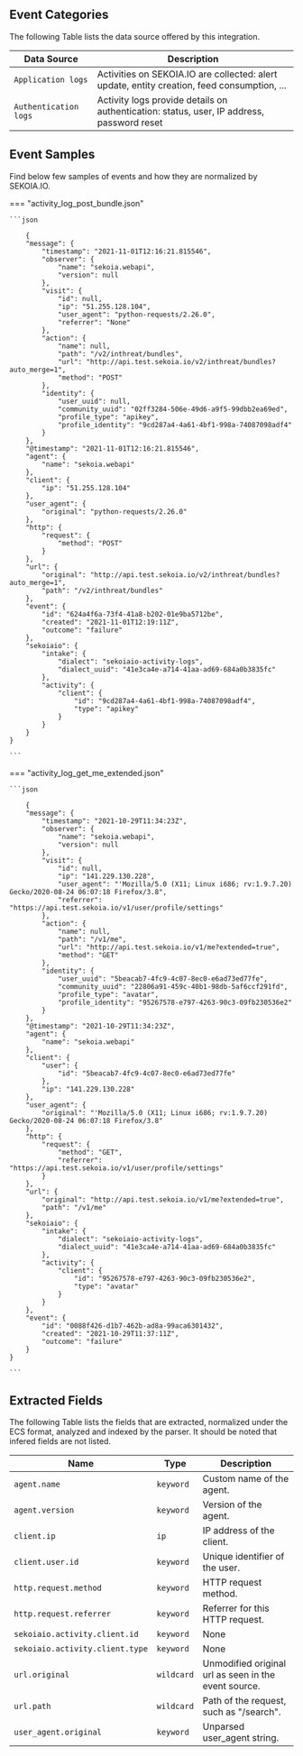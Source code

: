 
## Event Categories


The following Table lists the data source offered by this integration.

| Data Source | Description                          |
| ----------- | ------------------------------------ |
| `Application logs` | Activities on SEKOIA.IO are collected: alert update, entity creation, feed consumption, ... |
| `Authentication logs` | Activity logs provide details on authentication: status, user, IP address, password reset |








## Event Samples

Find below few samples of events and how they are normalized by SEKOIA.IO.


=== "activity_log_post_bundle.json"

    ```json
	
    	{
        "message": {
            "timestamp": "2021-11-01T12:16:21.815546",
            "observer": {
                "name": "sekoia.webapi",
                "version": null
            },
            "visit": {
                "id": null,
                "ip": "51.255.128.104",
                "user_agent": "python-requests/2.26.0",
                "referrer": "None"
            },
            "action": {
                "name": null,
                "path": "/v2/inthreat/bundles",
                "url": "http://api.test.sekoia.io/v2/inthreat/bundles?auto_merge=1",
                "method": "POST"
            },
            "identity": {
                "user_uuid": null,
                "community_uuid": "02ff3284-506e-49d6-a9f5-99dbb2ea69ed",
                "profile_type": "apikey",
                "profile_identity": "9cd287a4-4a61-4bf1-998a-74087098adf4"
            }
        },
        "@timestamp": "2021-11-01T12:16:21.815546",
        "agent": {
            "name": "sekoia.webapi"
        },
        "client": {
            "ip": "51.255.128.104"
        },
        "user_agent": {
            "original": "python-requests/2.26.0"
        },
        "http": {
            "request": {
                "method": "POST"
            }
        },
        "url": {
            "original": "http://api.test.sekoia.io/v2/inthreat/bundles?auto_merge=1",
            "path": "/v2/inthreat/bundles"
        },
        "event": {
            "id": "624a4f6a-73f4-41a8-b202-01e9ba5712be",
            "created": "2021-11-01T12:19:11Z",
            "outcome": "failure"
        },
        "sekoiaio": {
            "intake": {
                "dialect": "sekoiaio-activity-logs",
                "dialect_uuid": "41e3ca4e-a714-41aa-ad69-684a0b3835fc"
            },
            "activity": {
                "client": {
                    "id": "9cd287a4-4a61-4bf1-998a-74087098adf4",
                    "type": "apikey"
                }
            }
        }
    }
    	
	```


=== "activity_log_get_me_extended.json"

    ```json
	
    	{
        "message": {
            "timestamp": "2021-10-29T11:34:23Z",
            "observer": {
                "name": "sekoia.webapi",
                "version": null
            },
            "visit": {
                "id": null,
                "ip": "141.229.130.228",
                "user_agent": "'Mozilla/5.0 (X11; Linux i686; rv:1.9.7.20) Gecko/2020-08-24 06:07:18 Firefox/3.8",
                "referrer": "https://api.test.sekoia.io/v1/user/profile/settings"
            },
            "action": {
                "name": null,
                "path": "/v1/me",
                "url": "http://api.test.sekoia.io/v1/me?extended=true",
                "method": "GET"
            },
            "identity": {
                "user_uuid": "5beacab7-4fc9-4c07-8ec0-e6ad73ed77fe",
                "community_uuid": "22806a91-459c-40b1-98db-5af6ccf291fd",
                "profile_type": "avatar",
                "profile_identity": "95267578-e797-4263-90c3-09fb230536e2"
            }
        },
        "@timestamp": "2021-10-29T11:34:23Z",
        "agent": {
            "name": "sekoia.webapi"
        },
        "client": {
            "user": {
                "id": "5beacab7-4fc9-4c07-8ec0-e6ad73ed77fe"
            },
            "ip": "141.229.130.228"
        },
        "user_agent": {
            "original": "'Mozilla/5.0 (X11; Linux i686; rv:1.9.7.20) Gecko/2020-08-24 06:07:18 Firefox/3.8"
        },
        "http": {
            "request": {
                "method": "GET",
                "referrer": "https://api.test.sekoia.io/v1/user/profile/settings"
            }
        },
        "url": {
            "original": "http://api.test.sekoia.io/v1/me?extended=true",
            "path": "/v1/me"
        },
        "sekoiaio": {
            "intake": {
                "dialect": "sekoiaio-activity-logs",
                "dialect_uuid": "41e3ca4e-a714-41aa-ad69-684a0b3835fc"
            },
            "activity": {
                "client": {
                    "id": "95267578-e797-4263-90c3-09fb230536e2",
                    "type": "avatar"
                }
            }
        },
        "event": {
            "id": "0088f426-d1b7-462b-ad8a-99aca6301432",
            "created": "2021-10-29T11:37:11Z",
            "outcome": "failure"
        }
    }
    	
	```





## Extracted Fields

The following Table lists the fields that are extracted, normalized under the ECS format, analyzed and indexed by the parser. It should be noted that infered fields are not listed.

| Name | Type | Description                |
| ---- | ---- | ---------------------------|
|`agent.name` | `keyword` | Custom name of the agent. |
|`agent.version` | `keyword` | Version of the agent. |
|`client.ip` | `ip` | IP address of the client. |
|`client.user.id` | `keyword` | Unique identifier of the user. |
|`http.request.method` | `keyword` | HTTP request method. |
|`http.request.referrer` | `keyword` | Referrer for this HTTP request. |
|`sekoiaio.activity.client.id` | `keyword` | None |
|`sekoiaio.activity.client.type` | `keyword` | None |
|`url.original` | `wildcard` | Unmodified original url as seen in the event source. |
|`url.path` | `wildcard` | Path of the request, such as "/search". |
|`user_agent.original` | `keyword` | Unparsed user_agent string. |

